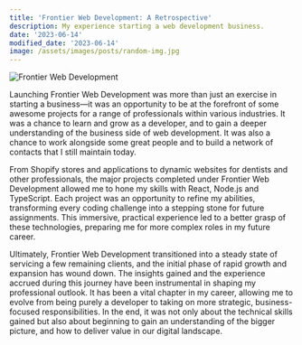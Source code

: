 ```yaml
---
title: 'Frontier Web Development: A Retrospective'
description: My experience starting a web development business.
date: '2023-06-14'
modified_date: '2023-06-14'
image: /assets/images/posts/random-img.jpg
---
```


![Frontier Web Development](@@baseUrl@@/assets/images/posts/frontier.png)

Launching Frontier Web Development was more than just an exercise in starting a business—it was an opportunity to be at the forefront of some awesome projects for a range of professionals within various industries. It was a chance to learn and grow as a developer, and to gain a deeper understanding of the business side of web development. It was also a chance to work alongside some great people and to build a network of contacts that I still maintain today.

From Shopify stores and applications to dynamic websites for dentists and other professionals, the major projects completed under Frontier Web Development allowed me to hone my skills with React, Node.js and TypeScript. Each project was an opportunity to refine my abilities, transforming every coding challenge into a stepping stone for future assignments. This immersive, practical experience led to a better grasp of these technologies, preparing me for more complex roles in my future career.

Ultimately, Frontier Web Development transitioned into a steady state of servicing a few remaining clients, and the initial phase of rapid growth and expansion has wound down. The insights gained and the experience accrued during this journey have been instrumental in shaping my professional outlook. It has been a vital chapter in my career, allowing me to evolve from being purely a developer to taking on more strategic, business-focused responsibilities. In the end, it was not only about the technical skills gained but also about beginning to gain an understanding of the bigger picture, and how to deliver value in our digital landscape.
